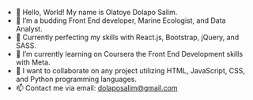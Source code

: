 - 👋 Hello, World! My name is Olatoye Dolapo Salim.
- 👀 I’m a budding Front End developer, Marine Ecologist, and Data Analyst.
- 💞️ Currently perfecting my skills with React.js, Bootstrap, jQuery, and SASS.
- 🌱 I’m currently learning on Coursera the Front End Development skills with Meta.
- 💞️ I want to collaborate on any project utilizing HTML, JavaScript, CSS, and Python programming languages.
- 📫 Contact me via email: dolaposalim@gmail.com 

<!---
DolapoSalim/DolapoSalim is a ✨ special ✨ repository because its `README.md` (this file) appears on your GitHub profile.
You can click the Preview link to take a look at your changes.
--->
